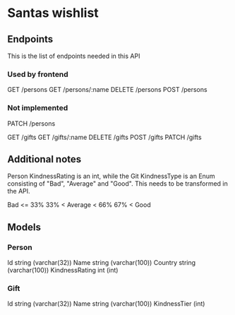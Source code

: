 ﻿# Santas wishlist

## Endpoints

This is the list of endpoints needed in this API

### Used by frontend

GET /persons
GET /persons/:name
DELETE /persons
POST /persons


### Not implemented

PATCH /persons

GET /gifts
GET /gifts/:name
DELETE /gifts
POST /gifts
PATCH /gifts

## Additional notes

Person KindnessRating is an int, while the Git KindnessType is an Enum consisting of "Bad", "Average" and "Good". This needs to be transformed in the API.

Bad <= 33%
33% < Average < 66%
67% < Good

## Models
 
### Person
Id string (varchar(32))
Name string (varchar(100))
Country string (varchar(100))
KindnessRating int (int)

### Gift
Id string (varchar(32))
Name string (varchar(100))
KindnessTier (int)